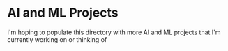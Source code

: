# AI and ML Projects
I'm hoping to populate this directory with more AI and ML projects that I'm currently working on or thinking of
